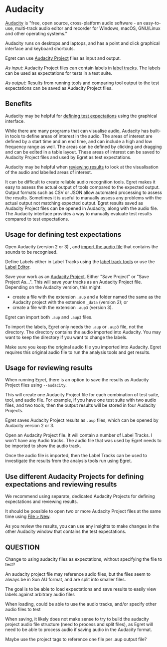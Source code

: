 ﻿# Audacity

[Audacity](https://www.audacityteam.org/)
is "free, open source, cross-platform audio software - 
an easy-to-use, multi-track audio editor and recorder for 
Windows, macOS, GNU/Linux and other operating systems."

Audacity runs on desktops and laptops, and has a point and click graphical interface and keyboard shortcuts.

Egret can use [Audacity Project](https://manual.audacityteam.org/man/audacity_projects.html) files as input and output.

*As input*: Audacity Project files can contain labels in [label tracks](https://manual.audacityteam.org/man/label_tracks.html).
The labels can be used as expectations for tests in a test suite.


*As output*: Results from running tools and comparing tool output to the test expectations can be saved as Audacity Project files.


## Benefits

Audacity may be helpful for [defining test expectations](#usageDefineExpectations) using the graphical interface.

While there are many programs that can visualise audio, 
Audacity has built-in tools to define areas of interest in the audio.
The areas of interest are defined by a start time and an end time, and can include a high and low frequency range as well.
The areas can be defined by clicking and dragging and can be edited in a table layout.
These areas of interest can be saved to Audacity Project files and used by Egret as test expectations.

Audacity may be helpful when [reviewing results](#usageReviewResults) to 
look at the visualisation of the audio and labelled areas of interest.

It can be difficult to create reliable audio recognition tools.
Egret makes it easy to assess the actual output of tools compared to the expected output.
Output formats such as CSV or JSON allow automated processing to assess the results.
Sometimes it is useful to manually assess any problems with the actual output not matching expected output.
Egret results saved as Audacity Project files can be opened in Audacity, along with the audio file.
The Audacity interface provides a way to manually evaluate test results compared to test expectations.


## <a id="usageDefineExpectations"></a> Usage for defining test expectations

Open Audacity  (version 2 or 3) , and 
[import the audio file](https://manual.audacityteam.org/man/importing_audio.html)
that contains the sounds to be recognised. 

Define Labels either in Label Tracks using the 
[label track tools](https://manual.audacityteam.org/man/label_tracks.html) or use the 
[Label Editor](https://manual.audacityteam.org/man/labels_editor.html).

Save your work as an [Audacity Project](https://manual.audacityteam.org/man/file_menu_save_project.html).
Either "Save Project" or "Save Project As...". This will save your tracks as an Audacity Project file.
Depending on the Audacity version, this might:

- create a file with the extension `.aup` and a folder named the same as the Audacity project with the extension `_data` (version 2); or
- create a file with the extension `.aup3` (version 3).

Egret can import both `.aup` and `.aup3` files.

To import the labels, Egret only needs the `.aup` or `.aup3` file, not the directory.
The directory contains the audio imported into Audacity. You may want to keep the directory if you want to change the labels.

Make sure you keep the original audio file you imported into Audacity.
Egret requires this original audio file to run the analysis tools and get results.


## <a id="usageReviewResults"></a> Usage for reviewing results

When running Egret, there is an option to save the results as Audacity Project files using `--audacity`.

This will create one Audacity Project file for each combination of test suite, tool, and audio file.
For example, if you have one test suite with two audio files, and two tools, 
then the output results will be stored in four Audacity Projects.

Egret saves Audacity Project results as `.aup` files, which can be opened by Audacity version 2 or 3.

Open an Audacity Project file. It will contain a number of Label Tracks.
I won't have any Audio tracks. The audio file that was used by Egret needs to be imported to show the audio track.

Once the audio file is imported, then the Label Tracks can be used to investigate the results from the analysis tools run using Egret.


## Use different Audacity Projects for defining expectations and reviewing results

We recommend using separate, dedicated Audacity Projects for defining expectations and reviewing results.

It should be possible to open two or more Audacity Project files at the same time using 
[File > New](https://manual.audacityteam.org/man/file_menu.html#new).

As you review the results, you can use any insights to make changes in the other Audacity window that contains the test expectations.


## QUESTION

Change to using audacity files as expectations, without specifying the file to test?

An audacity project file may reference audio files, but the files seem to always be in Sun AU format, and are split into smaller files.

The goal is to be able to load expectations and save results to easily view labels against arbitrary audio files

When loading, could be able to use the audio tracks, and/or specify other audio files to test

When saving, it likely does not make sense to try to build the audacity project audio file structure (need to process and split files),
as Egret will need to be able to process audio if saving audio in the Audacity format.

Maybe use the project tags to reference one file per .aup output file?
